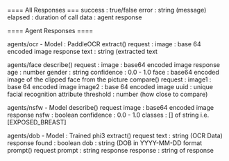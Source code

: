 ==== All Responses ===
success     : true/false
error       : string (message)
elapsed     : duration of call
data        : agent response

==== Agent Responses ====

agents/ocr - Model : PaddleOCR
      extract()
            request : 
                  image       : base 64 encoded image
            response
                  text        : string (extracted text

agents/face
      describe()
            request :
                  image       : base64 encoded image
            response 
                  age         : number
                  gender      : string
                  confidence  : 0.0 - 1.0
                  face        : base64 encoded image of the clipped face from the picture
      compare() 
            request : 
                  image1      : base 64 encoded image
                  image2      : base 64 encoded image
                  uuid        : unique facial recognition attribute
                  threshold   : number (how close to compare)

agents/nsfw - Model 
      describe()
            request 
                  image       : base64 encoded image
            response
                  nsfw        : boolean
                  confidence  : 0.0 - 1.0
                  classes     : [] of string i.e. [EXPOSED_BREAST]

agents/dob - Model : Trained phi3
      extract()
            request
                  text        : string (OCR Data)
            response
                  found       : boolean
                  dob         : string (DOB in YYYY-MM-DD format
      prompt()
            request
                  prompt      : string
            response
                  response    : string of response

                  

